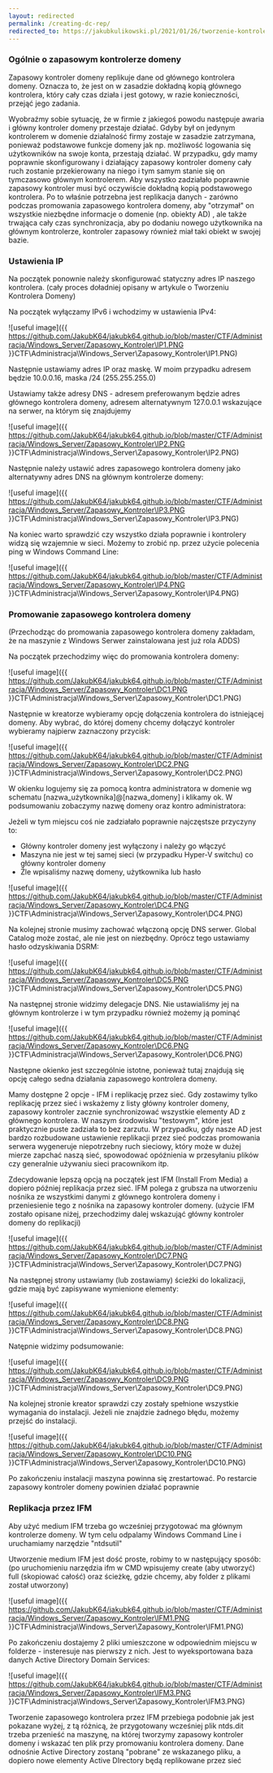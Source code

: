 ```yaml
---
layout: redirected
permalink: /creating-dc-rep/
redirected_to: https://jakubkulikowski.pl/2021/01/26/tworzenie-kontrolera-domeny/
---
```


### Ogólnie o zapasowym kontrolerze domeny

Zapasowy kontroler domeny replikuje dane od głównego kontrolera domeny. Oznacza to, że jest on w zasadzie dokładną kopią głównego kontrolera, który cały czas działa i jest gotowy, w razie konieczności, przejąć jego zadania.

Wyobraźmy sobie sytuację, że w firmie z jakiegoś powodu następuje awaria i główny kontroler domeny przestaje działać. Gdyby był on jedynym kontrolerem w domenie działalność firmy zostaje w zasadzie zatrzymana, ponieważ podstawowe funkcje domeny jak np. możliwość logowania się użytkowników na swoje konta, przestają działać. W przypadku, gdy mamy poprawnie skonfigurowany i działający zapasowy kontroler domeny cały ruch zostanie przekierowany na niego i tym samym stanie się on tymczasowo głównym kontrolerem. Aby wszystko zadziałało poprawnie zapasowy kontroler musi być oczywiście dokładną kopią podstawowego kontrolera. Po to właśnie potrzebna jest replikacja danych - zarówno podczas promowania zapasowego kontrolera domeny, aby "otrzymał" on wszystkie niezbędne informacje o domenie (np. obiekty AD) , ale także trwająca cały czas synchronizacja, aby po dodaniu nowego użytkownika na głównym kontrolerze, kontroler zapasowy również miał taki obiekt w swojej bazie.

### Ustawienia IP

Na początek ponownie należy skonfigurować statyczny adres IP naszego kontrolera.
(cały proces doładniej opisany w artykule o Tworzeniu Kontrolera Domeny)

Na początek wyłączamy IPv6 i wchodzimy w ustawienia IPv4:

![useful image]({{ https://github.com/JakubK64/jakubk64.github.io/blob/master/CTF/Administracja/Windows_Server/Zapasowy_Kontroler\IP1.PNG }}CTF\Administracja\Windows_Server\Zapasowy_Kontroler\IP1.PNG)

Następnie ustawiamy adres IP oraz maskę. W moim przypadku adresem będzie 10.0.0.16, maska /24 (255.255.255.0)

Ustawiamy także adresy DNS - adresem preferowanym będzie adres głównego kontrolera domeny, adresem alternatywnym 127.0.0.1 wskazujące na serwer, na którym się znajdujemy

![useful image]({{ https://github.com/JakubK64/jakubk64.github.io/blob/master/CTF/Administracja/Windows_Server/Zapasowy_Kontroler\IP2.PNG }}CTF\Administracja\Windows_Server\Zapasowy_Kontroler\IP2.PNG)

Następnie należy ustawić adres zapasowego kontrolera domeny jako alternatywny adres DNS na głównym kontrolerze domeny:

![useful image]({{ https://github.com/JakubK64/jakubk64.github.io/blob/master/CTF/Administracja/Windows_Server/Zapasowy_Kontroler\IP3.PNG }}CTF\Administracja\Windows_Server\Zapasowy_Kontroler\IP3.PNG)

Na koniec warto sprawdzić czy wszystko działa poprawnie i kontrolery widzą się wzajemnie w sieci. Możemy to zrobić np. przez użycie polecenia ping w Windows Command Line:

![useful image]({{ https://github.com/JakubK64/jakubk64.github.io/blob/master/CTF/Administracja/Windows_Server/Zapasowy_Kontroler\IP4.PNG }}CTF\Administracja\Windows_Server\Zapasowy_Kontroler\IP4.PNG)

### Promowanie zapasowego kontrolera domeny

(Przechodząc do promowania zapasowego kontrolera domeny zakładam, że na maszynie z Windows Serwer zainstalowana jest już rola ADDS)

Na początek przechodzimy więc do promowania kontrolera domeny:

![useful image]({{ https://github.com/JakubK64/jakubk64.github.io/blob/master/CTF/Administracja/Windows_Server/Zapasowy_Kontroler\DC1.PNG }}CTF\Administracja\Windows_Server\Zapasowy_Kontroler\DC1.PNG)

Następnie w kreatorze wybieramy opcję dołączenia kontrolera do istniejącej domeny. Aby wybrać, do której domeny chcemy dołączyć kontroler wybieramy najpierw zaznaczony przycisk:

![useful image]({{ https://github.com/JakubK64/jakubk64.github.io/blob/master/CTF/Administracja/Windows_Server/Zapasowy_Kontroler\DC2.PNG }}CTF\Administracja\Windows_Server\Zapasowy_Kontroler\DC2.PNG)

W okienku logujemy się za pomocą kontra administratora w domenie wg schematu [nazwa_użytkownika]@[nazwa_domeny] i klikamy ok. W podsumowaniu zobaczymy nazwę domeny oraz kontro administratora:

Jeżeli w tym miejscu coś nie zadziałało poprawnie najczęstsze przyczyny to:
- Główny kontroler domeny jest wyłączony i należy go włączyć
- Maszyna nie jest w tej samej sieci (w przypadku Hyper-V switchu) co główny kontroler domeny
- Źle wpisaliśmy nazwę domeny, użytkownika lub hasło

![useful image]({{ https://github.com/JakubK64/jakubk64.github.io/blob/master/CTF/Administracja/Windows_Server/Zapasowy_Kontroler\DC4.PNG }}CTF\Administracja\Windows_Server\Zapasowy_Kontroler\DC4.PNG)

Na kolejnej stronie musimy zachować włączoną opcję DNS serwer. Global Catalog może zostać, ale nie jest on niezbędny. Oprócz tego ustawiamy hasło odzyskiwania DSRM:

![useful image]({{ https://github.com/JakubK64/jakubk64.github.io/blob/master/CTF/Administracja/Windows_Server/Zapasowy_Kontroler\DC5.PNG }}CTF\Administracja\Windows_Server\Zapasowy_Kontroler\DC5.PNG)

Na następnej stronie widzimy delegacje DNS. Nie ustawialiśmy jej na głównym kontrolerze i w tym przypadku również możemy ją pominąć

![useful image]({{ https://github.com/JakubK64/jakubk64.github.io/blob/master/CTF/Administracja/Windows_Server/Zapasowy_Kontroler\DC6.PNG }}CTF\Administracja\Windows_Server\Zapasowy_Kontroler\DC6.PNG)

Następne okienko jest szczególnie istotne, ponieważ tutaj znajdują się opcję całego sedna działania zapasowego kontrolera domeny.

Mamy dostępne 2 opcje - IFM i replikację przez sieć.
Gdy zostawimy tylko replikację przez sieć i wskażemy z listy główny kontroler domeny, zapasowy kontroler zacznie synchronizować wszystkie elementy AD z głównego kontrolera. W naszym środowisku "testowym", które jest praktycznie puste zadziała to bez zarzutu. W przypadku, gdy nasze AD jest bardzo rozbudowane ustawienie replikacji przez sieć podczas promowania serwera wygeneruje niepotrzebny ruch sieciowy, który może w dużej mierze zapchać naszą sieć, spowodować opóźnienia w przesyłaniu plików czy generalnie używaniu sieci pracownikom itp.

Zdecydowanie lepszą opcją na początek jest IFM (Install From Media) a dopiero później replikacja przez sieć. IFM polega z grubsza na utworzeniu nośnika ze wszystkimi danymi z głównego kontrolera domeny i przeniesienie tego z nośnika na zapasowy kontroler domeny.
(użycie IFM zostało opisane niżej, przechodzimy dalej wskazująć główny kontroler domeny do replikacji)

![useful image]({{ https://github.com/JakubK64/jakubk64.github.io/blob/master/CTF/Administracja/Windows_Server/Zapasowy_Kontroler\DC7.PNG }}CTF\Administracja\Windows_Server\Zapasowy_Kontroler\DC7.PNG)

Na następnej strony ustawiamy (lub zostawiamy) ścieżki do lokalizacji, gdzie mają być zapisywane wymienione elementy:

![useful image]({{ https://github.com/JakubK64/jakubk64.github.io/blob/master/CTF/Administracja/Windows_Server/Zapasowy_Kontroler\DC8.PNG }}CTF\Administracja\Windows_Server\Zapasowy_Kontroler\DC8.PNG)

Natępnie widzimy podsumowanie:

![useful image]({{ https://github.com/JakubK64/jakubk64.github.io/blob/master/CTF/Administracja/Windows_Server/Zapasowy_Kontroler\DC9.PNG }}CTF\Administracja\Windows_Server\Zapasowy_Kontroler\DC9.PNG)

Na kolejnej stronie kreator sprawdzi czy zostały spełnione wszystkie wymagania do instalacji. Jeżeli nie znajdzie żadnego błędu, możemy przejść do instalacji.

![useful image]({{ https://github.com/JakubK64/jakubk64.github.io/blob/master/CTF/Administracja/Windows_Server/Zapasowy_Kontroler\DC10.PNG }}CTF\Administracja\Windows_Server\Zapasowy_Kontroler\DC10.PNG)

Po zakończeniu instalacji maszyna powinna się zrestartować. Po restarcie zapasowy kontroler domeny powinien działać poprawnie

### Replikacja przez IFM

Aby użyć medium IFM trzeba go wcześniej przygotować ma głównym kontrolerze domeny. W tym celu odpalamy Windows Command Line i uruchamiamy narzędzie "ntdsutil"

Utworzenie medium IFM jest dość proste, robimy to w następujący sposób: (po uruchomieniu narzędzia ifm w CMD wpisujemy create (aby utworzyć) full (skopiować całość) oraz ścieżkę, gdzie chcemy, aby folder z plikami został utworzony)

![useful image]({{ https://github.com/JakubK64/jakubk64.github.io/blob/master/CTF/Administracja/Windows_Server/Zapasowy_Kontroler\IFM1.PNG }}CTF\Administracja\Windows_Server\Zapasowy_Kontroler\IFM1.PNG)

Po zakończeniu dostajemy 2 pliki umieszczone w odpowiednim miejscu w folderze - insteresuje nas pierwszy z nich. Jest to wyeksportowana baza danych Active Directory Domain Services:

![useful image]({{ https://github.com/JakubK64/jakubk64.github.io/blob/master/CTF/Administracja/Windows_Server/Zapasowy_Kontroler\IFM3.PNG }}CTF\Administracja\Windows_Server\Zapasowy_Kontroler\IFM3.PNG)

Tworzenie zapasowego kontrolera przez IFM przebiega podobnie jak jest pokazane wyżej, z tą różnicą, że przygotowany wcześniej plik ntds.dit trzeba przenieść na maszynę, na której tworzymy zapasowy kontroler domeny i wskazać ten plik przy promowaniu kontrolera domeny. Dane odnośnie Active Directory zostaną "pobrane" ze wskazanego pliku, a dopiero nowe elementy Active DIrectory będą replikowane przez sieć
